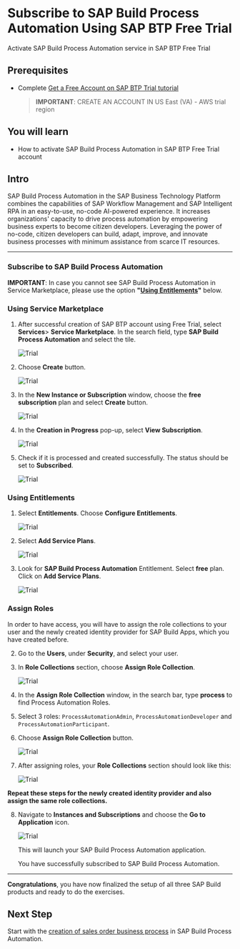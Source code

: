 
# Subscribe to SAP Build Process Automation Using SAP BTP Free Trial
<!-- description --> Activate SAP Build Process Automation service in SAP BTP Free Trial

## Prerequisites
  - Complete [Get a Free Account on SAP BTP Trial tutorial](hcp-create-trial-account)
    > **IMPORTANT**: CREATE AN ACCOUNT IN US East (VA) - AWS trial region

## You will learn
  - How to activate SAP Build Process Automation in SAP BTP Free Trial account

## Intro
SAP Build Process Automation in the SAP Business Technology Platform combines the capabilities of SAP Workflow Management and SAP Intelligent RPA in an easy-to-use, no-code AI-powered experience. It increases organizations' capacity to drive process automation by empowering business experts to become citizen developers. Leveraging the power of no-code, citizen developers can build, adapt, improve, and innovate business processes with minimum assistance from scarce IT resources.

---

### Subscribe to SAP Build Process Automation

**IMPORTANT**: In case you cannot see SAP Build Process Automation in Service Marketplace, please use the option **"[Using Entitlements](/exercises/0_Setup_Trial_Landscape/3_spa-subscribe-free-trial/spa-subscribe-free-trial.md#using-entitlements)"** below.

### Using Service Marketplace

1. After successful creation of SAP BTP account using Free Trial, select **Services**> **Service Marketplace**. In the search field, type **SAP Build Process Automation** and select the tile.

    ![Trial](001.png)

2. Choose **Create** button.

    ![Trial](002.png)

3.  In the **New Instance or Subscription** window, choose the **free subscription** plan and select **Create** button.

    ![Trial](003freeplan.png)

4. In the **Creation in Progress** pop-up, select **View Subscription**.

    ![Trial](003creation.png)

5. Check if it is processed and created successfully. The status should be set to **Subscribed**.

    ![Trial](004freeplan.png)


### Using Entitlements 

1. Select **Entitlements**. Choose **Configure Entitlements**. 

    ![Trial](050.png)

2. Select **Add Service Plans**.

    ![Trial](051.png)

3. Look for **SAP Build Process Automation** Entitlement. Select **free** plan. Click on **Add Service Plans**.

    ![Trial](052.png)



### Assign Roles

In order to have access, you will have to assign the role collections to your user and the newly created identity provider for SAP Build Apps, which you have created before. 
   
2. Go to the **Users**, under **Security**, and select your user.

3. In **Role Collections** section, choose **Assign Role Collection**.


    ![Trial](005.png)

4. In the **Assign Role Collection** window, in the search bar, type **process** to find Process Automation Roles.

5. Select 3 roles: `ProcessAutomationAdmin`, `ProcessAutomationDeveloper` and `ProcessAutomationParticipant`.

6. Choose **Assign Role Collection** button.

    ![Trial](006.png)   

7. After assigning roles, your **Role Collections** section should look like this:

    ![Trial](007.png)

**Repeat these steps for the newly created identity provider and also assign the same role collections.**

8. Navigate to **Instances and Subscriptions** and choose the **Go to Application** icon.

    ![Trial](008.png)

    This will launch your SAP Build Process Automation application.

    You have successfully subscribed to SAP Build Process Automation.
   

---
**Congratulations**, you have now finalized the setup of all three SAP Build products and ready to do the exercises.

## Next Step
Start with the [creation of sales order business process](/exercises/1_Build_Process_Automation/1_1_spa-academy-salesorder/spa-academy-salesorder.md) in SAP Build Process Automation.